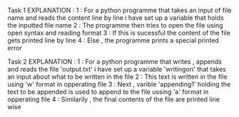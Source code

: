 Task 1 
EXPLANATION : 
1 : For a python programme that takes an input of file name and reads the content line by line i have set up a variable that holds the inputted file name
2 : The programme then tries to open the file using open syntax and reading format
3 : If this is sucessful the content of the file gets printed line by line
4 : Else , the programme prints a special printed error

Task 2
EXPLANATION : 
1 : For a python programme that writes , appends and reads the file 'output.txt' i have set up a variable 'writingori' that takes an input about what to be written in the file
2 : This text is written in the file using 'w' format in opperating file
3 : Next , varible 'appending1' holding the text to be appended is used to append to the file ussing 'a' format in opperating file
4 : Similarily , the final contents of the file are printed line wise
